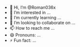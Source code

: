 - 👋 Hi, I’m @Roman036x
- 👀 I’m interested in ...
- 🌱 I’m currently learning ...
- 💞️ I’m looking to collaborate on ...
- 📫 How to reach me ...
- 😄 Pronouns: ...
- ⚡ Fun fact: ...

<!---
Roman036x/Roman036x is a ✨ special ✨ repository because its `README.md` (this file) appears on your GitHub profile.
You can click the Preview link to take a look at your changes.
--->
